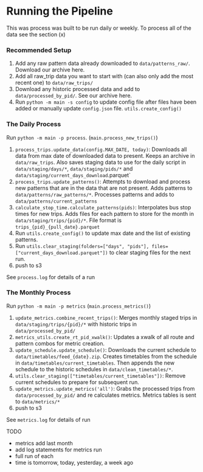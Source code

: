 # Running the Pipeline

This was process was built to be run daily or weekly. To process all of the data see the section (x)

### Recommended Setup
1. Add any raw pattern data already downloaded to `data/patterns_raw/`. Download our archive here.
2. Add all raw_trip data you want to start with (can also only add the most recent one) to `data/raw_trips/`
2. Download any historic processed data and add to `data/processed_by_pid/`. See our archive here.
3. Run `python -m main -s config` to update config file after files have been added or manually update `config.json` file. `utils.create_config()`


### The Daily Process
Run `python -m main -p process`. (`main.process_new_trips()`)

1. `process_trips.update_data(config.MAX_DATE, today)`: Downloads all data from max date of downloaded data to present. Keeps an archive in `data/raw_trips`. Also saves staging data to use for the daily script in `data/staging/days/*`, `data/staging/pids/*` and `data/staging/current_days_download`.parquet`
2. `process_trips.update_patterns()`: Attempts to download and process new patterns that are in the data that are not present. Adds patterns to `data/patterns/raw_patterns/*`. Processes patterns and adds to `data/patterns/current_patterns`
3. `calculate_stop_time.calculate_patterns(pids)`: Interpolates bus stop times for new trips. Adds files for each pattern to store for the month in `data/staging/trips/{pid}/*`. File format is `trips_{pid}_{pull_date}.parquet`
4. Run `utils.create_config()` to update max date and the list of existing patterns.
5. Run `utils.clear_staging(folders=["days", "pids"], files=["current_days_download.parquet"])` to clear staging files for the next run.
6. push to s3

See `process.log` for details of a run

### The Monthly Process

Run `python -m main -p metrics` (`main.process_metrics()`)

1. `update_metrics.combine_recent_trips()`: Merges monthly staged trips in `data/staging/trips/{pid}/*` with historic trips in `data/processed_by_pid/`
2. `metrics_utils.create_rt_pid_xwalk()`: Updates a xwalk of all route and pattern combos for metric creation.
3. `update_schedule.update_schedule()`: Downloads the current schedule to `data/timetables/feed_{date}.zip`. Creates timetables from the schedule in `data/timetables/current_timetables`. Then appends the new schedule to the historic schedules in `data/clean_timetables/*`.
4. `utils.clear_staging(["timetables/current_timetables"])`: Remove current schedules to prepare for subsequent run. 
5. `update_metrics.update_metrics('all')`: Grabs the processed trips from `data/processed_by_pid/` and re calculates metrics. Metrics tables is sent to  `data/metrics/*`
6. push to s3

See `metrics.log` for details of run


TODO
* metrics add last month
* add log statements for metrics run
* full run of each
* time is tomorrow, today, yesterday, a week ago


